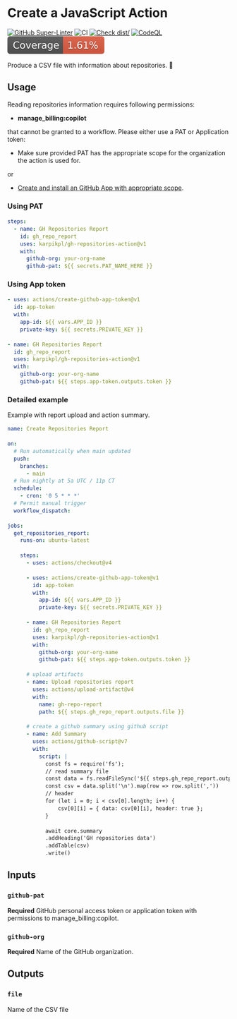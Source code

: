 # Create a JavaScript Action

[![GitHub Super-Linter](https://github.com/karpikpl/gh-repositories-action/actions/workflows/linter.yml/badge.svg)](https://github.com/super-linter/super-linter)
![CI](https://github.com/karpikpl/gh-repositories-action/actions/workflows/ci.yml/badge.svg)
[![Check dist/](https://github.com/karpikpl/gh-repositories-action/actions/workflows/check-dist.yml/badge.svg)](https://github.com/karpikpl/gh-repositories-action/actions/workflows/check-dist.yml)
[![CodeQL](https://github.com/karpikpl/gh-repositories-action/actions/workflows/codeql-analysis.yml/badge.svg)](https://github.com/karpikpl/gh-repositories-action/actions/workflows/codeql-analysis.yml)
[![Coverage](./badges/coverage.svg)](./badges/coverage.svg)

Produce a CSV file with information about repositories. :rocket:

## Usage

Reading repositories information requires following permissions:

- **manage_billing:copilot**

that cannot be granted to a workflow. Please either use a PAT or Application
token:

- Make sure provided PAT has the appropriate scope for the organization the
  action is used for.

or

- [Create and install an GitHub App with appropriate scope](GitHubApp.md).

### Using PAT

```yaml
steps:
  - name: GH Repositories Report
    id: gh_repo_report
    uses: karpikpl/gh-repositories-action@v1
    with:
      github-org: your-org-name
      github-pat: ${{ secrets.PAT_NAME_HERE }}
```

### Using App token

```yml
- uses: actions/create-github-app-token@v1
  id: app-token
  with:
    app-id: ${{ vars.APP_ID }}
    private-key: ${{ secrets.PRIVATE_KEY }}

- name: GH Repositories Report
  id: gh_repo_report
  uses: karpikpl/gh-repositories-action@v1
  with:
    github-org: your-org-name
    github-pat: ${{ steps.app-token.outputs.token }}
```

### Detailed example

Example with report upload and action summary.

```yml
name: Create Repositories Report

on:
  # Run automatically when main updated
  push:
    branches:
      - main
  # Run nightly at 5a UTC / 11p CT
  schedule:
    - cron: '0 5 * * *'
  # Permit manual trigger
  workflow_dispatch:

jobs:
  get_repositories_report:
    runs-on: ubuntu-latest

    steps:
      - uses: actions/checkout@v4

      - uses: actions/create-github-app-token@v1
        id: app-token
        with:
          app-id: ${{ vars.APP_ID }}
          private-key: ${{ secrets.PRIVATE_KEY }}

      - name: GH Repositories Report
        id: gh_repo_report
        uses: karpikpl/gh-repositories-action@v1
        with:
          github-org: your-org-name
          github-pat: ${{ steps.app-token.outputs.token }}

      # upload artifacts
      - name: Upload repositories report
        uses: actions/upload-artifact@v4
        with:
          name: gh-repo-report
          path: ${{ steps.gh_repo_report.outputs.file }}

      # create a github summary using github script
      - name: Add Summary
        uses: actions/github-script@v7
        with:
          script: |
            const fs = require('fs');
            // read summary file
            const data = fs.readFileSync('${{ steps.gh_repo_report.outputs.file }}', 'utf8');
            const csv = data.split('\n').map(row => row.split(','))
            // header
            for (let i = 0; i < csv[0].length; i++) {
                csv[0][i] = { data: csv[0][i], header: true };
            }

            await core.summary
            .addHeading('GH repositories data')
            .addTable(csv)
            .write()
```

## Inputs

### `github-pat`

**Required** GitHub personal access token or application token with permissions
to manage_billing:copilot.

### `github-org`

**Required** Name of the GitHub organization.

## Outputs

### `file`

Name of the CSV file
